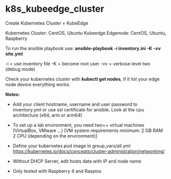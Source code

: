 # k8s_kubeedge_cluster
Create Kubernetes Cluster + KubeEdge

Kubernetes Cluster: CentOS, Ubuntu
Kubeedge Edgenode: CentOS, Ubuntu, Raspberry

To run the ansible playbook use:
**ansible-playbook -i inventory.ini -K -vv site.yml**

-i  = use inventory file
-K  = become root user
-vv = verbose level two (debug mode)

Check your kubernetes cluster with **kubectl get nodes**, if it list your edge node device everything works.

**Notes:**
* Add your client hostname, username and user password to inventory.yml or use ssl certificate for ansible.
Look at the cpu architecture (x64, arm or arm64)

* To set up a lab environment, you need two++ virtual machines (VirtualBox, VMware ...)
[VM system requirements minimum:
2 GB RAM
2 CPU (depending on the environment)]

* Define your kubernetes pod image in group_vars/all.yml
https://kubernetes.io/docs/concepts/cluster-administration/networking/

* Without DHCP Server, edit hosts data with IP and node name

* Only tested with Raspberry 4 and Raspios
